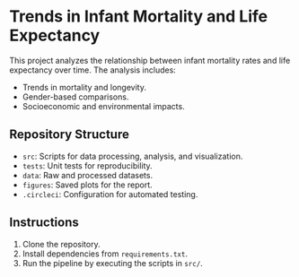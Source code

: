# Trends in Infant Mortality and Life Expectancy
This project analyzes the relationship between infant mortality rates and life expectancy over time. 
The analysis includes:
- Trends in mortality and longevity.
- Gender-based comparisons.
- Socioeconomic and environmental impacts.

## Repository Structure
- `src`: Scripts for data processing, analysis, and visualization.
- `tests`: Unit tests for reproducibility.
- `data`: Raw and processed datasets.
- `figures`: Saved plots for the report.
- `.circleci`: Configuration for automated testing.

## Instructions
1. Clone the repository.
2. Install dependencies from `requirements.txt`.
3. Run the pipeline by executing the scripts in `src/`.

